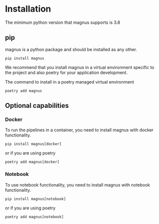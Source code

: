 # Installation

The minimum python version that magnus supports is 3.8
## pip

magnus is a python package and should be installed as any other.

```shell
pip install magnus
```

We recommend that you install magnus in a virtual environment specific to the project and also poetry for your
application development.

The command to install in a poetry managed virtual environment

```
poetry add magnus
```

## Optional capabilities

### Docker

To run the pipelines in a container, you need to install magnus with docker functionality.

```shell
pip install magnus[docker]
```

or if you are using poetry

```shell
poetry add magnus[docker]
```

### Notebook

To use notebook functionality, you need to install magnus with notebook functionality.

```shell
pip install magnus[notebook]
```

or if you are using poetry

```shell
poetry add magnus[notebook]
```
